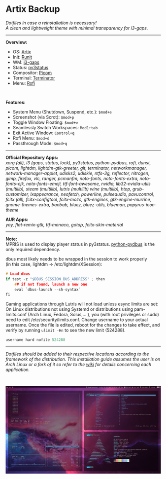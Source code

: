 # Artix Backup
<i>Dotfiles in case a reinstallation is necessary!<br>
A clean and lightweight theme with minimal transparency for i3-gaps.</i>

---

<b>Overview:</b>
* OS: [Artix](https://www.artixlinux.org/)
* Init: [Runit](https://en.wikipedia.org/wiki/Runit)
* WM: [i3-gaps](https://github.com/Airblader/i3)
* Status: [py3status](https://github.com/ultrabug/py3status)
* Compositor: [Picom](https://github.com/yshui/picom)
* Terminal: [Terminator](https://terminator-gtk3.readthedocs.io/en/latest/)
* Menu: [Rofi](https://github.com/davatorium/rofi)

<br>

<b>Features:</b>
* System Menu (Shutdown, Suspend, etc.): `$mod+e`
* Screenshot (via Scrot): `$mod+p`
* Toggle Window Floating: `$mod+w`
* Seamlessly Switch Workspaces: `Mod1+tab`
* Exit Active Window: `Control+q`
* Rofi Menu: `$mod+d`
* Passthrough Mode: `$mod+q` <br>

---

<b>Official Repository Apps:</b><br>
<i>xorg (all), i3 (gaps, status, lock), py3status, python-pydbus, rofi, dunst, picom, lightdm, lightdm-gtk-greeter, git, terminator, networkmanager, network-manager-applet, udisks2, udiskie, ntfs-3g, reflector, nitrogen, gimp, firefox, vlc, ranger, pcmanfm, noto-fonts, noto-fonts-extra, noto-fonts-cjk, noto-fonts-emoji, ttf-font-awesome, nvidia, lib32-nvidia-utils (multilib), steam (multilib), lutris (multilib) wine (multilib), htop, grub-customizer, lxappearance, neofetch, powerline, pulseaudio, pavucontrol, fcitx (all), fcitx-configtool, fcitx-mozc, gtk-engines, gtk-engine-murrine, gnome-themes-extra, baobab, bluez, bluez-utils, blueman, papyrus-icon-theme</i>

<b>AUR Apps:</b><br>
<i>yay, flat-remix-gtk, ttf-monaco, gotop, fcitx-skin-material</i>

---

<b>Note:</b><br>
MPRIS is used to display player status in py3status.  [python-pydbus](https://www.archlinux.org/packages/community/any/python-pydbus/) is the only required dependency.

dbus most likely needs to be wrapped in the session to work properly<br> 
(in this case, lightdm -> /etc/lightdm/XSession):

```c
# Load dbus
if test -z "$DBUS_SESSION_BUS_ADDRESS" ; then
    ## if not found, launch a new one
    eval `dbus-launch --sh-syntax`
fi
```
Gaming applications through Lutris will not load unless esync limits are set:<br>
On Linux distributions not using Systemd or distributions using pam-limits.conf (Arch Linux, Fedora, Solus,... ), you (with root privileges or sudo) need to edit /etc/security/limits.conf.
Change username to your actual username. Once the file is edited, reboot for the changes to take effect, and verify by running `ulimit -Hn` to see the new limit (524288).

```c
username hard nofile 524288
```
---

<i>Dotfiles should be added to their respective locations according to the framework of the distribution.  This installation guide assumes the user is on Arch Linux or a fork of it so refer to the [wiki](https://wiki.archlinux.org/) for details concerning each application.</i>

<br>

![GitHub Logo](/screenshot.png)
